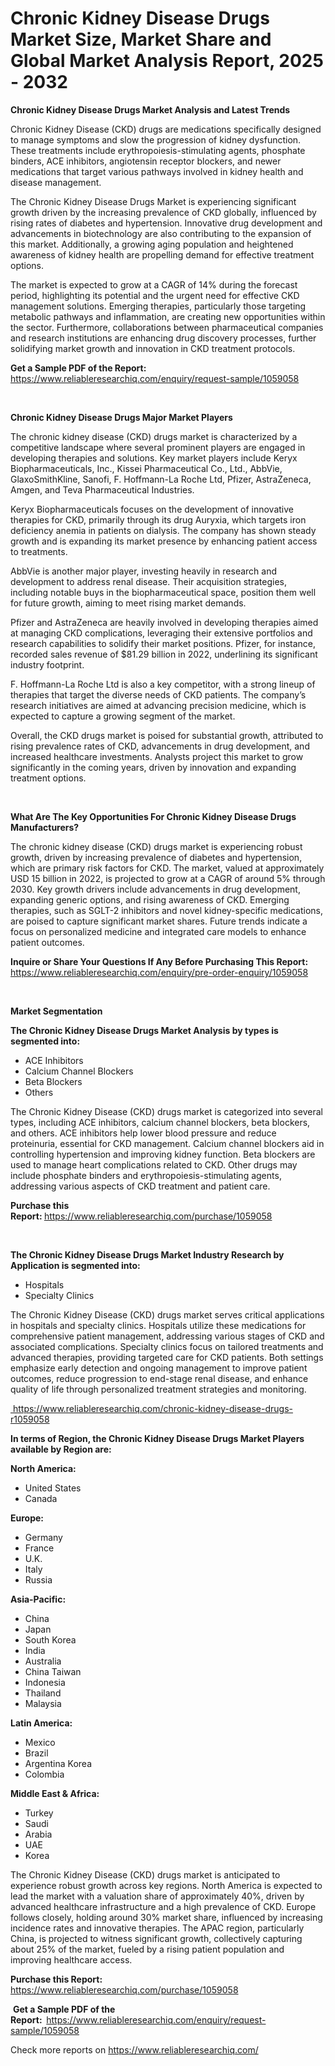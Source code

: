 <p><h1>Chronic Kidney Disease Drugs Market Size, Market Share and Global Market Analysis Report, 2025 - 2032</h1></p><p><strong>Chronic Kidney Disease Drugs Market Analysis and Latest Trends</strong></p>
<p><p>Chronic Kidney Disease (CKD) drugs are medications specifically designed to manage symptoms and slow the progression of kidney dysfunction. These treatments include erythropoiesis-stimulating agents, phosphate binders, ACE inhibitors, angiotensin receptor blockers, and newer medications that target various pathways involved in kidney health and disease management.</p><p>The Chronic Kidney Disease Drugs Market is experiencing significant growth driven by the increasing prevalence of CKD globally, influenced by rising rates of diabetes and hypertension. Innovative drug development and advancements in biotechnology are also contributing to the expansion of this market. Additionally, a growing aging population and heightened awareness of kidney health are propelling demand for effective treatment options.</p><p>The market is expected to grow at a CAGR of 14% during the forecast period, highlighting its potential and the urgent need for effective CKD management solutions. Emerging therapies, particularly those targeting metabolic pathways and inflammation, are creating new opportunities within the sector. Furthermore, collaborations between pharmaceutical companies and research institutions are enhancing drug discovery processes, further solidifying market growth and innovation in CKD treatment protocols.</p></p>
<p><strong>Get a Sample PDF of the Report:&nbsp;</strong> <a href="https://www.reliableresearchiq.com/enquiry/request-sample/1059058?utm_campaign=2780&utm_medium=2&utm_source=Github&utm_content=ia&utm_term=08032025&utm_id=chronic-kidney-disease-drugs">https://www.reliableresearchiq.com/enquiry/request-sample/1059058</a></p>
<p>&nbsp;</p>
<p><strong>Chronic Kidney Disease Drugs Major Market Players</strong></p>
<p><p>The chronic kidney disease (CKD) drugs market is characterized by a competitive landscape where several prominent players are engaged in developing therapies and solutions. Key market players include Keryx Biopharmaceuticals, Inc., Kissei Pharmaceutical Co., Ltd., AbbVie, GlaxoSmithKline, Sanofi, F. Hoffmann-La Roche Ltd, Pfizer, AstraZeneca, Amgen, and Teva Pharmaceutical Industries.</p><p>Keryx Biopharmaceuticals focuses on the development of innovative therapies for CKD, primarily through its drug Auryxia, which targets iron deficiency anemia in patients on dialysis. The company has shown steady growth and is expanding its market presence by enhancing patient access to treatments.</p><p>AbbVie is another major player, investing heavily in research and development to address renal disease. Their acquisition strategies, including notable buys in the biopharmaceutical space, position them well for future growth, aiming to meet rising market demands.</p><p>Pfizer and AstraZeneca are heavily involved in developing therapies aimed at managing CKD complications, leveraging their extensive portfolios and research capabilities to solidify their market positions. Pfizer, for instance, recorded sales revenue of $81.29 billion in 2022, underlining its significant industry footprint.</p><p>F. Hoffmann-La Roche Ltd is also a key competitor, with a strong lineup of therapies that target the diverse needs of CKD patients. The company’s research initiatives are aimed at advancing precision medicine, which is expected to capture a growing segment of the market.</p><p>Overall, the CKD drugs market is poised for substantial growth, attributed to rising prevalence rates of CKD, advancements in drug development, and increased healthcare investments. Analysts project this market to grow significantly in the coming years, driven by innovation and expanding treatment options.</p></p>
<p>&nbsp;</p>
<p><strong>What Are The Key Opportunities For Chronic Kidney Disease Drugs Manufacturers?</strong></p>
<p><p>The chronic kidney disease (CKD) drugs market is experiencing robust growth, driven by increasing prevalence of diabetes and hypertension, which are primary risk factors for CKD. The market, valued at approximately USD 15 billion in 2022, is projected to grow at a CAGR of around 5% through 2030. Key growth drivers include advancements in drug development, expanding generic options, and rising awareness of CKD. Emerging therapies, such as SGLT-2 inhibitors and novel kidney-specific medications, are poised to capture significant market shares. Future trends indicate a focus on personalized medicine and integrated care models to enhance patient outcomes.</p></p>
<p><strong>Inquire or Share Your Questions If Any Before Purchasing This Report:</strong> <a href="https://www.reliableresearchiq.com/enquiry/pre-order-enquiry/1059058?utm_campaign=2780&utm_medium=2&utm_source=Github&utm_content=ia&utm_term=08032025&utm_id=chronic-kidney-disease-drugs">https://www.reliableresearchiq.com/enquiry/pre-order-enquiry/1059058</a></p>
<p>&nbsp;</p>
<p><strong>Market Segmentation</strong></p>
<p><strong>The Chronic Kidney Disease Drugs Market Analysis by types is segmented into:</strong></p>
<p><ul><li>ACE Inhibitors</li><li>Calcium Channel Blockers</li><li>Beta Blockers</li><li>Others</li></ul></p>
<p><p>The Chronic Kidney Disease (CKD) drugs market is categorized into several types, including ACE inhibitors, calcium channel blockers, beta blockers, and others. ACE inhibitors help lower blood pressure and reduce proteinuria, essential for CKD management. Calcium channel blockers aid in controlling hypertension and improving kidney function. Beta blockers are used to manage heart complications related to CKD. Other drugs may include phosphate binders and erythropoiesis-stimulating agents, addressing various aspects of CKD treatment and patient care.</p></p>
<p><strong>Purchase this Report:&nbsp;</strong><a href="https://www.reliableresearchiq.com/purchase/1059058?utm_campaign=2780&utm_medium=2&utm_source=Github&utm_content=ia&utm_term=08032025&utm_id=chronic-kidney-disease-drugs">https://www.reliableresearchiq.com/purchase/1059058</a></p>
<p>&nbsp;</p>
<p><strong>The Chronic Kidney Disease Drugs Market Industry Research by Application is segmented into:</strong></p>
<p><ul><li>Hospitals</li><li>Specialty Clinics</li></ul></p>
<p><p>The Chronic Kidney Disease (CKD) drugs market serves critical applications in hospitals and specialty clinics. Hospitals utilize these medications for comprehensive patient management, addressing various stages of CKD and associated complications. Specialty clinics focus on tailored treatments and advanced therapies, providing targeted care for CKD patients. Both settings emphasize early detection and ongoing management to improve patient outcomes, reduce progression to end-stage renal disease, and enhance quality of life through personalized treatment strategies and monitoring.</p></p>
<p><a href="https://www.reliableresearchiq.com/chronic-kidney-disease-drugs-r1059058?utm_campaign=2780&utm_medium=2&utm_source=Github&utm_content=ia&utm_term=08032025&utm_id=chronic-kidney-disease-drugs">&nbsp;https://www.reliableresearchiq.com/chronic-kidney-disease-drugs-r1059058</a></p>
<p><strong>In terms of Region, the Chronic Kidney Disease Drugs Market Players available by Region are:</strong></p>
<p>
    <p> <strong> North America: </strong>
        <ul>
            <li>United States</li>
            <li>Canada</li>
        </ul>
        </p> 
    <p> <strong> Europe: </strong>
        <ul>
            <li>Germany</li>
            <li>France</li>
            <li>U.K.</li>
            <li>Italy</li>
            <li>Russia</li>
        </ul>
        </p> 
    <p> <strong> Asia-Pacific: </strong>
        <ul>
            <li>China</li>
            <li>Japan</li>
            <li>South Korea</li>
            <li>India</li>
            <li>Australia</li>
            <li>China Taiwan</li>
            <li>Indonesia</li>
            <li>Thailand</li>
            <li>Malaysia</li>
        </ul>
        </p> 
    <p> <strong> Latin America: </strong>
        <ul>
            <li>Mexico</li>
            <li>Brazil</li>
            <li>Argentina Korea</li>
            <li>Colombia</li>
        </ul>
        </p> 
    <p> <strong> Middle East & Africa: </strong>
        <ul>
            <li>Turkey</li>
            <li>Saudi</li>
            <li>Arabia</li>
            <li>UAE</li>
            <li>Korea</li>
        </ul>
    </p>
    </p>
<p><p>The Chronic Kidney Disease (CKD) drugs market is anticipated to experience robust growth across key regions. North America is expected to lead the market with a valuation share of approximately 40%, driven by advanced healthcare infrastructure and a high prevalence of CKD. Europe follows closely, holding around 30% market share, influenced by increasing incidence rates and innovative therapies. The APAC region, particularly China, is projected to witness significant growth, collectively capturing about 25% of the market, fueled by a rising patient population and improving healthcare access.</p></p>
<p><strong>Purchase this Report: </strong><a href="https://www.reliableresearchiq.com/purchase/1059058?utm_campaign=2780&utm_medium=2&utm_source=Github&utm_content=ia&utm_term=08032025&utm_id=chronic-kidney-disease-drugs">https://www.reliableresearchiq.com/purchase/1059058</a></p>
<p>&nbsp;<strong>Get a Sample PDF of the Report:&nbsp;&nbsp;</strong><a href="https://www.reliableresearchiq.com/enquiry/request-sample/1059058?utm_campaign=2780&utm_medium=2&utm_source=Github&utm_content=ia&utm_term=08032025&utm_id=chronic-kidney-disease-drugs">https://www.reliableresearchiq.com/enquiry/request-sample/1059058</a></p>
<p><strong></strong></p>
<p>Check more reports on <a href="https://www.reliableresearchiq.com/?utm_campaign=2780&utm_medium=2&utm_source=Github&utm_content=ia&utm_term=08032025&utm_id=chronic-kidney-disease-drugs">https://www.reliableresearchiq.com/</a></p>